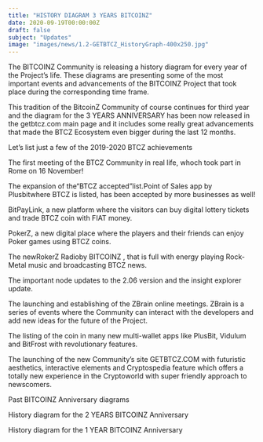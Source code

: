 ```yaml
---
title: "HISTORY DIAGRAM 3 YEARS BITCOINZ"
date: 2020-09-19T00:00:00Z
draft: false
subject: "Updates"
image: "images/news/1.2-GETBTCZ_HistoryGraph-400x250.jpg"
---
```


The BITCOINZ Community is releasing a history diagram for every year of the Project’s life. These diagrams are presenting some of the most important events and advancements of the BITCOINZ Project that took place during the corresponding time frame.

This tradition of the BitcoinZ Community of course continues for third year and the diagram for the 3 YEARS ANNIVERSARY has been now released in the getbtcz.com main page and it includes some really great advancements that made the BTCZ Ecosystem even bigger during the last 12 months.

Let’s list just a few of the 2019-2020 BTCZ achievements

The first meeting of the BTCZ Community in real life, whoch took part in Rome on 16 November!

The expansion of the“BTCZ accepted”list.Point of Sales app by Plusbitwhere BTCZ is listed, has been accepted by more businesses as well!

BitPayLink, a new platform where the visitors can buy digital lottery tickets and trade BTCZ coin with FIAT money.

PokerZ, a new digital place where the players and their friends can enjoy Poker games using BTCZ coins.

The newRokerZ Radioby BITCOINZ , that is full with energy playing Rock-Metal music and broadcasting BTCZ news.

The important node updates to the 2.06 version and the insight explorer update.

The launching and establishing of the ZBrain online meetings. ZBrain is a series of events where the Community can interact with the developers and add new ideas for the future of the Project.

The listing of the coin in many new multi-wallet apps like PlusBit, Vidulum and BitFrost with revolutionary features.

The launching of the new Community’s site GETBTCZ.COM with futuristic aesthetics, interactive elements and Cryptospedia feature which offers a totally new experience in the Cryptoworld with super friendly approach to newscomers.

Past BITCOINZ Anniversary diagrams

History diagram for the 2 YEARS BITCOINZ Anniversary

History diagram for the 1 YEAR BITCOINZ Anniversary
